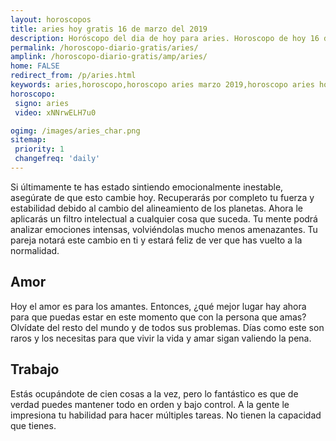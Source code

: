 ```yaml
---
layout: horoscopos
title: aries hoy gratis 16 de marzo del 2019 
description: Horóscopo del dia de hoy para aries. Horoscopo de hoy 16 de marzo del 2019. Las predicciones de amor, trabajo, vida personal gratis.
permalink: /horoscopo-diario-gratis/aries/
amplink: /horoscopo-diario-gratis/amp/aries/
home: FALSE
redirect_from: /p/aries.html
keywords: aries,horoscopo,horoscopo aries marzo 2019,horoscopo aries hoy,tarot aries marzo 2019,horoscopo aries,tarot aries hoy,horoscopo de hoy,horoscopo diario,tarot del amor,horoscopo de hoy aries,horoscopo diario del tarot, Horoscopo de hoy aries 16 de marzo del 2019,horóscopo del día,signos zodiacales 2019, el horoscopo de hoy
horoscopo:
 signo: aries
 video: xNNrwELH7u0

ogimg: /images/aries_char.png
sitemap:
 priority: 1
 changefreq: 'daily'
---
```



Si últimamente te has estado sintiendo emocionalmente inestable, asegúrate de que esto cambie hoy. Recuperarás por completo tu fuerza y estabilidad debido al cambio del alineamiento de los planetas. Ahora le aplicarás un filtro intelectual a cualquier cosa que suceda. Tu mente podrá analizar emociones intensas, volviéndolas mucho menos amenazantes. Tu pareja notará este cambio en ti y estará feliz de ver que has vuelto a la normalidad.

## Amor

Hoy el amor es para los amantes. Entonces, ¿qué mejor lugar hay ahora para que puedas estar en este momento que con la persona que amas? Olvídate del resto del mundo y de todos sus problemas. Días como este son raros y los necesitas para que vivir la vida y amar sigan valiendo la pena.

## Trabajo

Estás ocupándote de cien cosas a la vez, pero lo fantástico es que de verdad puedes mantener todo en orden y bajo control. A la gente le impresiona tu habilidad para hacer múltiples tareas. No tienen la capacidad que tienes.